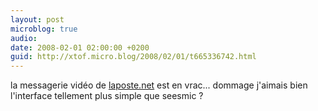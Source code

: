 ```yaml
---
layout: post
microblog: true
audio: 
date: 2008-02-01 02:00:00 +0200
guid: http://xtof.micro.blog/2008/02/01/t665336742.html
---
```

la messagerie vidéo de [laposte.net](http://laposte.net/) est en vrac... dommage j'aimais bien l'interface tellement plus simple que seesmic ?
